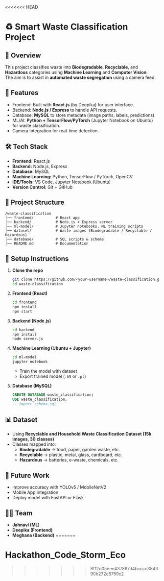 <<<<<<< HEAD
# ♻️ Smart Waste Classification Project

## 📌 Overview
This project classifies waste into **Biodegradable**, **Recyclable**, and **Hazardous** categories using **Machine Learning** and **Computer Vision**.  
The aim is to assist in **automated waste segregation** using a camera feed.

## 🚀 Features
- Frontend: Built with **React.js** (by Deepika) for user interface.  
- Backend: **Node.js / Express** to handle API requests.  
- Database: **MySQL** to store metadata (image paths, labels, predictions).  
- ML/AI: **Python + TensorFlow/PyTorch** (Jupyter Notebook on Ubuntu) for waste classification.  
- Camera Integration for real-time detection.  

## 🛠️ Tech Stack
- **Frontend:** React.js  
- **Backend:** Node.js, Express  
- **Database:** MySQL  
- **Machine Learning:** Python, TensorFlow / PyTorch, OpenCV  
- **IDE/Tools:** VS Code, Jupyter Notebook (Ubuntu)  
- **Version Control:** Git + GitHub  

## 📂 Project Structure
```
/waste-classification
│── frontend/          # React app
│── backend/           # Node.js + Express server
│── ml-model/          # Jupyter notebooks, ML training scripts
│── dataset/           # Waste images (Biodegradable / Recyclable / Hazardous)
│── database/          # SQL scripts & schema
│── README.md          # Documentation
```

## 🔧 Setup Instructions
1. **Clone the repo**
   ```bash
   git clone https://github.com/<your-username>/waste-classification.git
   cd waste-classification
   ```

2. **Frontend (React)**
   ```bash
   cd frontend
   npm install
   npm start
   ```

3. **Backend (Node.js)**
   ```bash
   cd backend
   npm install
   node server.js
   ```

4. **Machine Learning (Ubuntu + Jupyter)**
   ```bash
   cd ml-model
   jupyter notebook
   ```
   - Train the model with dataset  
   - Export trained model (`.h5` or `.pt`)  

5. **Database (MySQL)**
   ```sql
   CREATE DATABASE waste_classification;
   USE waste_classification;
   -- import schema.sql
   ```

## 📊 Dataset
- Using **Recyclable and Household Waste Classification Dataset (15k images, 30 classes)**  
- Classes mapped into:
  - **Biodegradable** → food, paper, garden waste, etc.  
  - **Recyclable** → plastic, metal, glass, cardboard, etc.  
  - **Hazardous** → batteries, e-waste, chemicals, etc.  

## 🎯 Future Work
- Improve accuracy with YOLOv5 / MobileNetV2  
- Mobile App integration  
- Deploy model with FastAPI or Flask  

## 👩‍💻 Team
- **Jahnavi (ML)**  
- **Deepika (Frontend)**  
- **Meghana (Backend)**
=======
# Hackathon_Code_Storm_Eco
>>>>>>> 8f12d05eee437897d4bcccc384390b272c8759e2
